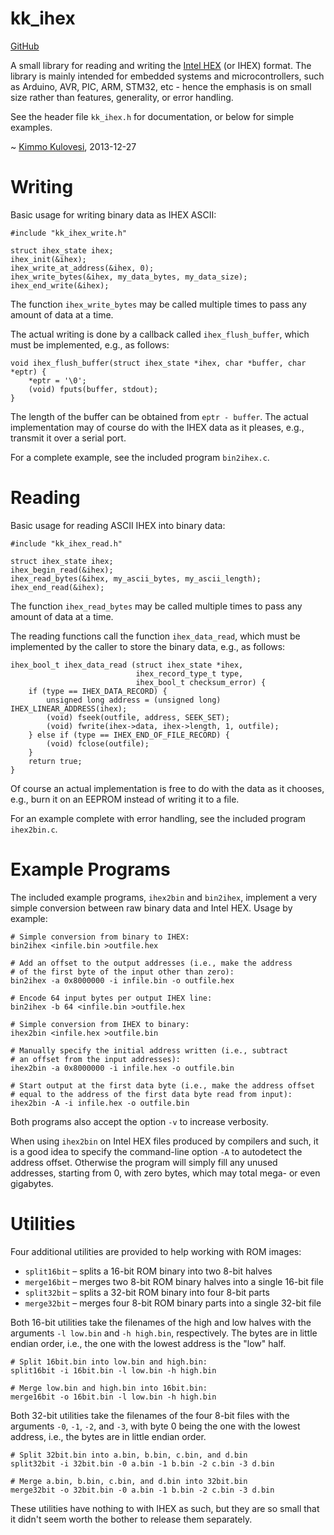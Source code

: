 kk_ihex
=======

[GitHub](https://github.com/arkku/ihex)

A small library for reading and writing the
[Intel HEX](http://en.wikipedia.org/wiki/Intel_HEX) (or IHEX) format. The
library is mainly intended for embedded systems and microcontrollers, such
as Arduino, AVR, PIC, ARM, STM32, etc - hence the emphasis is on small size
rather than features, generality, or error handling.

See the header file `kk_ihex.h` for documentation, or below for simple examples.

~ [Kimmo Kulovesi](https://arkku.com/), 2013-12-27

Writing
=======

Basic usage for writing binary data as IHEX ASCII:

    #include "kk_ihex_write.h"
     
    struct ihex_state ihex;
    ihex_init(&ihex);
    ihex_write_at_address(&ihex, 0);
    ihex_write_bytes(&ihex, my_data_bytes, my_data_size);
    ihex_end_write(&ihex);

The function `ihex_write_bytes` may be called multiple times to pass any
amount of data at a time.

The actual writing is done by a callback called `ihex_flush_buffer`,
which must be implemented, e.g., as follows:

    void ihex_flush_buffer(struct ihex_state *ihex, char *buffer, char *eptr) {
        *eptr = '\0';
        (void) fputs(buffer, stdout);
    }

The length of the buffer can be obtained from `eptr - buffer`. The actual
implementation may of course do with the IHEX data as it pleases, e.g.,
transmit it over a serial port.

For a complete example, see the included program `bin2ihex.c`.


Reading
=======

Basic usage for reading ASCII IHEX into binary data:

    #include "kk_ihex_read.h"
     
    struct ihex_state ihex;
    ihex_begin_read(&ihex);
    ihex_read_bytes(&ihex, my_ascii_bytes, my_ascii_length);
    ihex_end_read(&ihex);

The function `ihex_read_bytes` may be called multiple times to pass any
amount of data at a time.

The reading functions call the function `ihex_data_read`, which must be
implemented by the caller to store the binary data, e.g., as follows:

    ihex_bool_t ihex_data_read (struct ihex_state *ihex,
                                ihex_record_type_t type,
                                ihex_bool_t checksum_error) {
        if (type == IHEX_DATA_RECORD) {
            unsigned long address = (unsigned long) IHEX_LINEAR_ADDRESS(ihex);
            (void) fseek(outfile, address, SEEK_SET);
            (void) fwrite(ihex->data, ihex->length, 1, outfile);
        } else if (type == IHEX_END_OF_FILE_RECORD) {
            (void) fclose(outfile);
        }
        return true;
    }

Of course an actual implementation is free to do with the data as it chooses,
e.g., burn it on an EEPROM instead of writing it to a file.

For an example complete with error handling, see the included program
`ihex2bin.c`.


Example Programs
================

The included example programs, `ihex2bin` and `bin2ihex`, implement
a very simple conversion between raw binary data and Intel HEX.
Usage by example:

    # Simple conversion from binary to IHEX:
    bin2ihex <infile.bin >outfile.hex

    # Add an offset to the output addresses (i.e., make the address
    # of the first byte of the input other than zero):
    bin2ihex -a 0x8000000 -i infile.bin -o outfile.hex

    # Encode 64 input bytes per output IHEX line:
    bin2ihex -b 64 <infile.bin >outfile.hex

    # Simple conversion from IHEX to binary:
    ihex2bin <infile.hex >outfile.bin

    # Manually specify the initial address written (i.e., subtract
    # an offset from the input addresses):
    ihex2bin -a 0x8000000 -i infile.hex -o outfile.bin

    # Start output at the first data byte (i.e., make the address offset
    # equal to the address of the first data byte read from input):
    ihex2bin -A -i infile.hex -o outfile.bin

Both programs also accept the option `-v` to increase verbosity.

When using `ihex2bin` on Intel HEX files produced by compilers and such,
it is a good idea to specify the command-line option `-A` to autodetect
the address offset. Otherwise the program will simply fill any unused
addresses, starting from 0, with zero bytes, which may total mega- or
even gigabytes.


Utilities
=========

Four additional utilities are provided to help working with ROM images:

* `split16bit` – splits a 16-bit ROM binary into two 8-bit halves
* `merge16bit` – merges two 8-bit ROM binary halves into a single 16-bit file
* `split32bit` – splits a 32-bit ROM binary into four 8-bit parts
* `merge32bit` – merges four 8-bit ROM binary parts into a single 32-bit file

Both 16-bit utilities take the filenames of the high and low halves with the
arguments `-l low.bin` and `-h high.bin`, respectively. The bytes are in
little endian order, i.e., the one with the lowest address is the "low" half.

    # Split 16bit.bin into low.bin and high.bin:
    split16bit -i 16bit.bin -l low.bin -h high.bin

    # Merge low.bin and high.bin into 16bit.bin:
    merge16bit -o 16bit.bin -l low.bin -h high.bin

Both 32-bit utilities take the filenames of the four 8-bit files with the
arguments `-0`, `-1`, `-2`, and `-3`, with byte 0 being the one with the
lowest address, i.e., the bytes are in little endian order.

    # Split 32bit.bin into a.bin, b.bin, c.bin, and d.bin
    split32bit -i 32bit.bin -0 a.bin -1 b.bin -2 c.bin -3 d.bin

    # Merge a.bin, b.bin, c.bin, and d.bin into 32bit.bin
    merge32bit -o 32bit.bin -0 a.bin -1 b.bin -2 c.bin -3 d.bin

These utilities have nothing to with IHEX as such, but they are so small that
it didn't seem worth the bother to release them separately.
